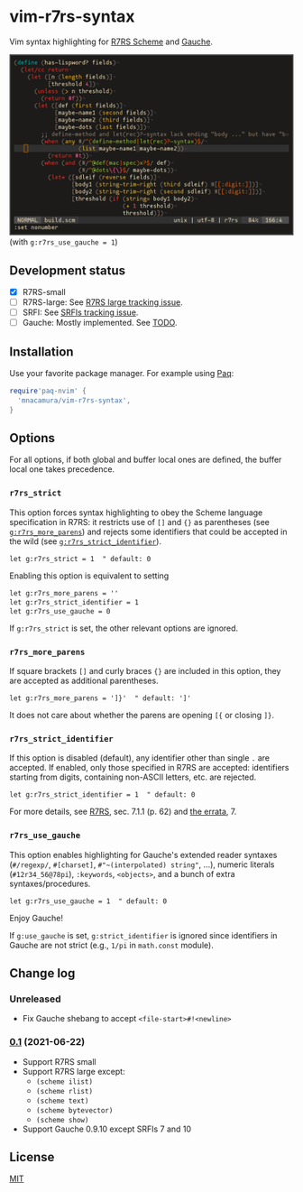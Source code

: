 # vim-r7rs-syntax

Vim syntax highlighting for [R7RS Scheme][1] and [Gauche][3].

![Screenshot](./preview.png)
(with `g:r7rs_use_gauche = 1`)

## Development status

- [x] R7RS-small 
- [ ] R7RS-large: See [R7RS large tracking issue][5].
- [ ] SRFI: See [SRFIs tracking issue][6].
- [ ] Gauche: Mostly implemented. See [TODO](TODO.md).

## Installation

Use your favorite package manager. For example using [Paq][4]:

```lua
require'paq-nvim' {
  'mnacamura/vim-r7rs-syntax',
}
```

## Options

For all options, if both global and buffer local ones are defined, the
buffer local one takes precedence.

### `r7rs_strict`

This option forces syntax highlighting to obey the Scheme language
specification in R7RS: it restricts use of `[]` and `{}` as parentheses (see
[`g:r7rs_more_parens`](#r7rs_more_parens)) and rejects some identifiers that
could be accepted in the wild (see
[`g:r7rs_strict_identifier`](#r7rs_strict_identifier)).

```vim
let g:r7rs_strict = 1  " default: 0
```

Enabling this option is equivalent to setting

```vim
let g:r7rs_more_parens = ''
let g:r7rs_strict_identifier = 1
let g:r7rs_use_gauche = 0
```

If `g:r7rs_strict` is set, the other relevant options are ignored.

### `r7rs_more_parens`

If square brackets `[]` and curly braces `{}` are included in this option,
they are accepted as additional parentheses.

```vim
let g:r7rs_more_parens = ']}'  " default: ']'
```

It does not care about whether the parens are opening `[{` or closing `]}`.

### `r7rs_strict_identifier`

If this option is disabled (default), any identifier other than single `.` are
accepted.  If enabled, only those specified in R7RS are accepted: identifiers
starting from digits, containing non-ASCII letters, etc. are rejected.

```vim
let g:r7rs_strict_identifier = 1  " default: 0
```

For more details, see [R7RS][1], sec. 7.1.1 (p. 62) and [the errata][2], 7.

### `r7rs_use_gauche`

This option enables highlighting for Gauche's extended reader syntaxes
(`#/regexp/`, `#[charset]`, `#"~(interpolated) string"`, ...), numeric
literals (`#12r34_56@78pi`), `:keywords`, `<objects>`, and a bunch of extra
syntaxes/procedures.

```vim
let g:r7rs_use_gauche = 1  " default: 0
```

Enjoy Gauche!

If `g:use_gauche` is set, `g:strict_identifier` is ignored since identifiers
in Gauche are not strict (e.g., `1/pi` in `math.const` module).

## Change log

### Unreleased

* Fix Gauche shebang to accept `<file-start>#!<newline>`

### [0.1][v0.1] (2021-06-22)

* Support R7RS small
* Support R7RS large except:
  - `(scheme ilist)`
  - `(scheme rlist)`
  - `(scheme text)`
  - `(scheme bytevector)`
  - `(scheme show)`
* Support Gauche 0.9.10 except SRFIs 7 and 10

## License

[MIT](LICENSE)

[1]: https://small.r7rs.org/
[2]: https://small.r7rs.org/wiki/R7RSSmallErrata/
[3]: https://practical-scheme.net/gauche/
[4]: https://github.com/savq/paq-nvim/
[5]: https://github.com/mnacamura/vim-r7rs-syntax/issues/8
[6]: https://github.com/mnacamura/vim-r7rs-syntax/issues/7
[v0.1]: https://github.com/mnacamura/vim-r7rs-syntax/tree/v0.1

<!-- vim: set tw=78 spell: -->
